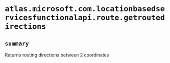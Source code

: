 # `atlas.microsoft.com.locationbasedservicesfunctionalapi.route.getroutedirections`

## `summary`
Returns routing directions between 2 coordinates


